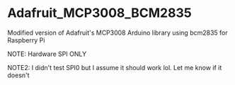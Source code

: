 # Adafruit_MCP3008_BCM2835

Modified version of Adafruit's MCP3008 Arduino library using bcm2835 for Raspberry Pi

NOTE: Hardware SPI ONLY

NOTE2: I didn't test SPI0 but I assume it should work lol. Let me know if it doesn't

